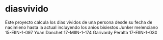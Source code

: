 # diasvivido
Este proyecto calcula los dias vividos de una persona desde su fecha de nacimieno hasta la actual incluyendo los anios bisiestos Junker melenciano 15-EIIN-1-097 Yoan Danchet 17-MIIN-1-174 Garivardy Peralta 17-EIIN-1-030
